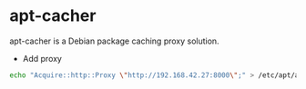 # apt-cacher
apt-cacher is a Debian package caching proxy solution.


* Add proxy

```bash
echo "Acquire::http::Proxy \"http://192.168.42.27:8000\";" > /etc/apt/apt.conf.d/00aptproxy
```
